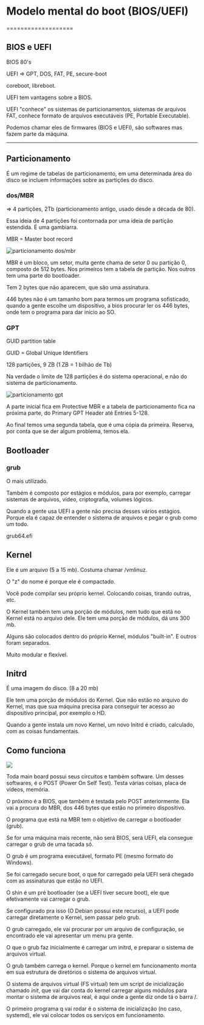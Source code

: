 # Modelo mental do boot (BIOS/UEFI)
===================

## BIOS e UEFI

BIOS  80's

UEFI => GPT, DOS, FAT, PE, secure-boot

coreboot, libreboot.

UEFI tem vantagens sobre a BIOS.

UEFI "conhece" os sistemas de particionamentos, sistemas de arquivos FAT, conhece formato de arquivos executáveis (PE, Portable Executable).

Podemos chamar eles de firmwares (BIOS e UEFI), são softwares mas fazem parte da máquina.

----------------------
## Particionamento

É um regime de tabelas de particionamento, em uma determinada área do disco se incluem informações sobre as partições do disco.

### dos/MBR

 => 4 partições, 2Tb (particionamento antigo, usado desde a década de 80).

Essa ideia de 4 partições foi contornada por uma ideia de partição estendida. É uma gambiarra.

MBR = Master boot record

![](particionamento-mbr.png "particionamento dos/mbr")

MBR é um bloco, um setor, muita gente chama de setor 0 ou partição 0, composto de 512 bytes. Nos primeiros tem a  tabela de partição. Nos outros tem uma parte do bootloader.

Tem 2 bytes que não aparecem, que são uma assinatura.

446 bytes não é um tamanho bom para termos um programa sofisticado, quando a gente escolhe um dispositivo, a bios procurar ler os 446 bytes, onde tem o programa para dar início ao SO.


### GPT

GUID partition table

GUID = Global Unique Identifiers

128 partições, 9 ZB (1 ZB = 1 bilhão de Tb)

Na verdade o limite de 128 partições é do sistema operacional, e não do sistema de particionamento.

![](particionamento-gpt.png "particionamento gpt")

A parte inicial fica em Protective MBR e a tabela de particionamento fica na próxima parte, do Primary GPT Header até Entries 5-128.

Ao final temos uma segunda tabela, que é uma cópia da primeira. Reserva, por conta que se der algum problema, temos ela.

## Bootloader

### grub

O mais utilizado.

Também é composto por estágios e módulos, para por exemplo, carregar sistemas de arquivos, vídeo, criptografia, volumes lógicos.

Quando a gente usa UEFI a gente não precisa desses vários estágios. Porque ela é capaz de entender o sistema de arquivos e pegar o grub como um todo.

grub64.efi

## Kernel

Ele é um arquivo (5 a 15 mb). Costuma chamar /vmlinuz.

O "z" do nome é porque ele é compactado.

Você pode compilar seu próprio kernel. Colocando coisas, tirando outras, etc.

O Kernel também tem uma porção de módulos, nem tudo que está no Kernel está no arquivo dele. Ele tem uma porção de módulos, dá uns 300 mb.

Alguns são colocados dentro do próprio Kernel, módulos "built-in". E outros foram separados.

Muito modular e flexível.

## Initrd

É uma imagem do disco. (8 a 20 mb)

Ele tem uma porção de módulos do Kernel. Que não estão no arquivo do Kernel, mas que sua máquina precisa para conseguir ter acesso ao dispositivo principal, por exemplo o HD.

Quando a gente instala um novo Kernel, um novo Initrd é criado, calculado, com as coisas fundamentais.

## Como funciona

![](boot.png)

Toda main board possui seus circuitos e também software. Um desses softwares, é o POST (Power On Self Test). Testa várias coisas, placa de vídeos, memória.

O próximo é a BIOS, que também é testada pelo POST anteriormente. Ela vai a procura do MBR, dos 446 bytes que estão no primeiro dispositivo.

O programa que está na MBR tem o objetivo de carregar o bootloader (grub).

Se for uma máquina mais recente, não será BIOS, será UEFI, ela consegue carregar o grub de uma tacada só.

O grub é um programa executável, formato PE (mesmo formato do Windows).

Se foi carregado secure boot, o que for carregado pela UEFI será chegado com as assinaturas que estão no UEFI.

O shin é um pré bootloader (se a UEFI tiver secure boot), ele que efetivamente vai carregar o grub.

Se configurado pra isso (O Debian possui este recurso), a UEFI pode carregar diretamente o Kernel, sem passar pelo grub.

O grub carregado, ele vai procurar por um arquivo de configuração, se encontrado ele vai apresentar um menu pra gente.

O que o grub faz inicialmente é carregar um initrd, e preparar o sistema de arquivos virtual.

O grub também carrega o kernel. Porque o kernel em funcionamento monta em sua estrutura de diretórios o sistema de arquivos virtual.

O sistema de arquivos virtual (FS virtual) tem um script de inicialização chamado *init*, que vai dar conta do kernel carregar alguns módulos para montar o sistema de arquivos real, é aqui onde a gente diz onde tá o barra /.

O primeiro programa q vai rodar é o sistema de inicialização (no caso, systemd), ele vai colocar todos os serviços em funcionamento.


